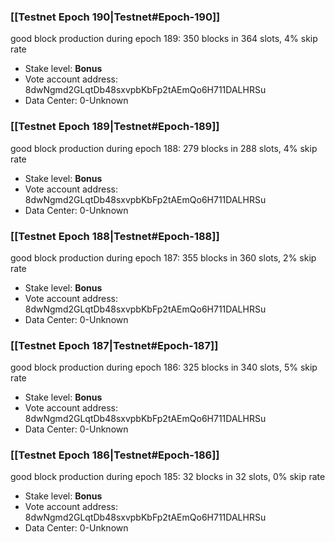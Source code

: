 ### [[Testnet Epoch 190|Testnet#Epoch-190]]
good block production during epoch 189: 350 blocks in 364 slots, 4% skip rate
* Stake level: **Bonus** 
* Vote account address: 8dwNgmd2GLqtDb48sxvpbKbFp2tAEmQo6H711DALHRSu
* Data Center: 0-Unknown
### [[Testnet Epoch 189|Testnet#Epoch-189]]
good block production during epoch 188: 279 blocks in 288 slots, 4% skip rate
* Stake level: **Bonus** 
* Vote account address: 8dwNgmd2GLqtDb48sxvpbKbFp2tAEmQo6H711DALHRSu
* Data Center: 0-Unknown
### [[Testnet Epoch 188|Testnet#Epoch-188]]
good block production during epoch 187: 355 blocks in 360 slots, 2% skip rate
* Stake level: **Bonus** 
* Vote account address: 8dwNgmd2GLqtDb48sxvpbKbFp2tAEmQo6H711DALHRSu
* Data Center: 0-Unknown
### [[Testnet Epoch 187|Testnet#Epoch-187]]
good block production during epoch 186: 325 blocks in 340 slots, 5% skip rate
* Stake level: **Bonus** 
* Vote account address: 8dwNgmd2GLqtDb48sxvpbKbFp2tAEmQo6H711DALHRSu
* Data Center: 0-Unknown
### [[Testnet Epoch 186|Testnet#Epoch-186]]
good block production during epoch 185: 32 blocks in 32 slots, 0% skip rate
* Stake level: **Bonus** 
* Vote account address: 8dwNgmd2GLqtDb48sxvpbKbFp2tAEmQo6H711DALHRSu
* Data Center: 0-Unknown